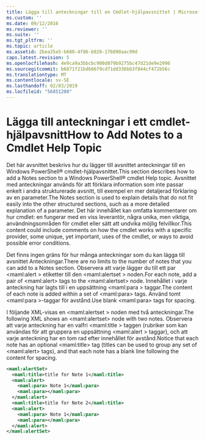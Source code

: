 ```yaml
---
title: Lägga till anteckningar till en Cmdlet-hjälpavsnittet | Microsoft Docs
ms.custom: ''
ms.date: 09/12/2016
ms.reviewer: ''
ms.suite: ''
ms.tgt_pltfrm: ''
ms.topic: article
ms.assetid: 2bea35e5-b680-4f86-b928-176890aac99d
caps.latest.revision: 5
ms.openlocfilehash: 4e9ca9a3bbcbc900d079b9275bc47d21de9e2996
ms.sourcegitcommit: b6871f21bd666f9cd71dd336bb3f844cf472b56c
ms.translationtype: MT
ms.contentlocale: sv-SE
ms.lasthandoff: 02/03/2019
ms.locfileid: "56851200"
---
```

# <a name="how-to-add-notes-to-a-cmdlet-help-topic"></a><span data-ttu-id="799dc-102">Lägga till anteckningar i ett cmdlet-hjälpavsnitt</span><span class="sxs-lookup"><span data-stu-id="799dc-102">How to Add Notes to a Cmdlet Help Topic</span></span>

<span data-ttu-id="799dc-103">Det här avsnittet beskrivs hur du lägger till avsnittet anteckningar till en Windows PowerShell® cmdlet-hjälpavsnittet.</span><span class="sxs-lookup"><span data-stu-id="799dc-103">This section describes how to add a Notes section to a Windows PowerShell® cmdlet Help topic.</span></span> <span data-ttu-id="799dc-104">Avsnittet med anteckningar används för att förklara information som inte passar enkelt i andra strukturerade avsnitt, till exempel en mer detaljerad förklaring av en parameter.</span><span class="sxs-lookup"><span data-stu-id="799dc-104">The Notes section is used to explain details that do not fit easily into the other structured sections, such as a more detailed explanation of a parameter.</span></span> <span data-ttu-id="799dc-105">Det här innehållet kan omfatta kommentarer om hur cmdlet: en fungerar med en viss leverantör, några unika, men viktiga, användningsområden för cmdlet eller sätt att undvika möjlig felvillkor.</span><span class="sxs-lookup"><span data-stu-id="799dc-105">This content could include comments on how the cmdlet works with a specific provider, some unique, yet important, uses of the cmdlet, or ways to avoid possible error conditions.</span></span>

<span data-ttu-id="799dc-106">Det finns ingen gräns för hur många anteckningar som du kan lägga till avsnittet Anteckningar.</span><span class="sxs-lookup"><span data-stu-id="799dc-106">There are no limits to the number of notes that you can add to a Notes section.</span></span> <span data-ttu-id="799dc-107">Observera att varje lägger du till ett par \<maml:alert > etiketter till den \<maml:alertset > noden.</span><span class="sxs-lookup"><span data-stu-id="799dc-107">For each note, add a pair of \<maml:alert> tags to the \<maml:alertset> node.</span></span> <span data-ttu-id="799dc-108">Innehållet i varje anteckning har lagts till i en uppsättning \<maml:para > taggar.</span><span class="sxs-lookup"><span data-stu-id="799dc-108">The content of each note is added within a set of \<maml:para> tags.</span></span> <span data-ttu-id="799dc-109">Använd tomt \<maml:para >-taggar för avstånd.</span><span class="sxs-lookup"><span data-stu-id="799dc-109">Use blank \<maml:para> tags for spacing.</span></span>

<span data-ttu-id="799dc-110">I följande XML-visas en \<maml:alertset > noden med två anteckningar.</span><span class="sxs-lookup"><span data-stu-id="799dc-110">The following XML shows an \<maml:alertset> node with two notes.</span></span> <span data-ttu-id="799dc-111">Observera att varje anteckning har en valfri \<maml:title > taggen (rubriker som kan användas för att gruppera en uppsättning \<maml:alert > taggar), och att varje anteckning har en tom rad efter innehållet för avstånd.</span><span class="sxs-lookup"><span data-stu-id="799dc-111">Notice that each note has an optional \<maml:title> tag (titles can be used to group any set of \<maml:alert> tags), and that each note has a blank line following the content for spacing.</span></span>

```xml
<maml:alertSet>
  <maml:title>title for Note 1</maml:title>
  <maml:alert>
    <maml:para> Note 1</maml:para>
    <maml:para></maml:para>
  </maml:alert>
  <maml:title>title for Note 2</maml:title>
  <maml:alert>
    <maml:para> Note 1</maml:para>
    <maml:para></maml:para>
  </maml:alert>
</maml:alertSet>
```



